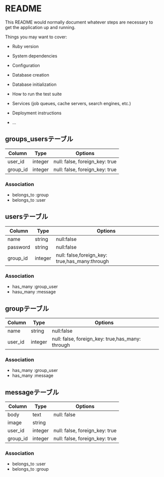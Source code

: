 # README

This README would normally document whatever steps are necessary to get the
application up and running.

Things you may want to cover:

* Ruby version

* System dependencies

* Configuration

* Database creation

* Database initialization

* How to run the test suite

* Services (job queues, cache servers, search engines, etc.)

* Deployment instructions

* ...

## groups_usersテーブル

|Column|Type|Options|
|------|----|-------|
|user_id|integer|null: false, foreign_key: true|
|group_id|integer|null: false, foreign_key: true|

### Association
- belongs_to :group
- belongs_to :user

## usersテーブル
|Column|Type|Options|
|------|----|-------|
|name|string|null:false|
|password|string|null:false|
|group_id|integer|null: false,foreign_key: true,has_many:through|

### Association
- has_many :group_user
- hasu_many :message

## groupテーブル
|Column|Type|Options|
|------|----|-------|
|name|string|null:false|
|user_id|integer|null: false, foreign_key: true,has_many: through|

### Association
- has_many :group_user
- has_many :message

## messageテーブル
|Column|Type|Options|
|------|----|-------|
|body|text|null: false|
|image|string|
|user_id|integer|null: false, foreign_key: true|
|group_id|integer|null: false, foreign_key: true|

### Association
- belongs_to :user
- belongs_to :group